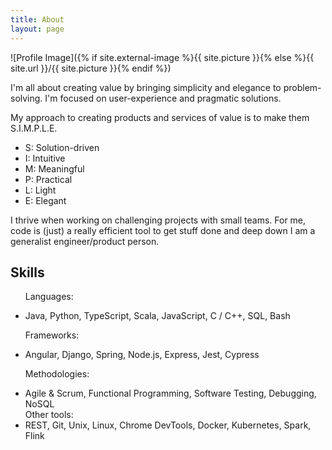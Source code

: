 ```yaml
---
title: About
layout: page
---
```

![Profile Image]({% if site.external-image %}{{ site.picture }}{% else %}{{ site.url }}/{{ site.picture }}{% endif %})

<p>I'm all about creating value by bringing simplicity and elegance to problem-solving.
I'm focused on user-experience and pragmatic solutions.</p>

<p>My approach to creating products and services of value is to make them S.I.M.P.L.E.</p>
<ul>
<li>S: Solution-driven</li>
<li>I: Intuitive</li>
<li>M: Meaningful</li>
<li>P: Practical</li>
<li>L: Light</li>
<li>E: Elegant</li>
</ul>

<p>I thrive when working on challenging projects with small teams.
For me, code is (just) a really efficient tool to get stuff done and deep down I am a generalist engineer/product person.</p>

<h2>Skills</h2>

<ul class="skill-list">

Languages:
<li>Java, Python, TypeScript, Scala, JavaScript, C / C++, SQL, Bash </li>

Frameworks:
<li>Angular, Django, Spring, Node.js, Express, Jest, Cypress</li>

Methodologies:
<li>Agile & Scrum, Functional Programming, Software Testing, Debugging, NoSQL</li>
Other tools:

<li>REST, Git, Unix, Linux, Chrome DevTools, Docker, Kubernetes, Spark, Flink</li>

</ul>
